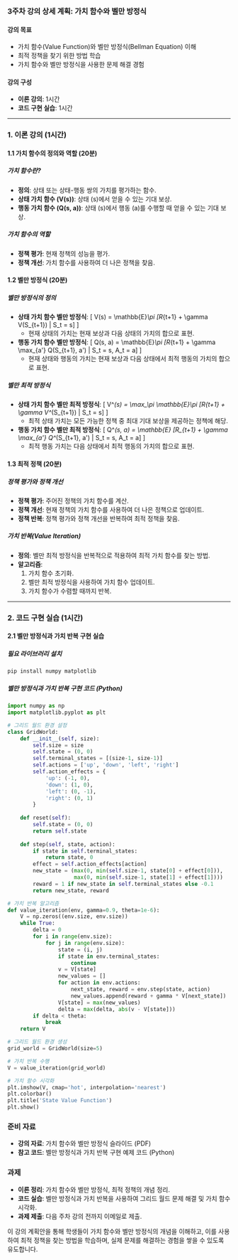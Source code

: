 ### 3주차 강의 상세 계획: 가치 함수와 벨만 방정식

#### 강의 목표
- 가치 함수(Value Function)와 벨만 방정식(Bellman Equation) 이해
- 최적 정책을 찾기 위한 방법 학습
- 가치 함수와 벨만 방정식을 사용한 문제 해결 경험

#### 강의 구성
- **이론 강의**: 1시간
- **코드 구현 실습**: 1시간

---

### 1. 이론 강의 (1시간)

#### 1.1 가치 함수의 정의와 역할 (20분)

##### 가치 함수란?
- **정의**: 상태 또는 상태-행동 쌍의 가치를 평가하는 함수.
- **상태 가치 함수 \(V(s)\)**: 상태 \(s\)에서 얻을 수 있는 기대 보상.
- **행동 가치 함수 \(Q(s, a)\)**: 상태 \(s\)에서 행동 \(a\)를 수행할 때 얻을 수 있는 기대 보상.

##### 가치 함수의 역할
- **정책 평가**: 현재 정책의 성능을 평가.
- **정책 개선**: 가치 함수를 사용하여 더 나은 정책을 찾음.

#### 1.2 벨만 방정식 (20분)

##### 벨만 방정식의 정의
- **상태 가치 함수 벨만 방정식**:
  \[
  V(s) = \mathbb{E}_\pi [R_{t+1} + \gamma V(S_{t+1}) | S_t = s]
  \]
  - 현재 상태의 가치는 현재 보상과 다음 상태의 가치의 합으로 표현.
- **행동 가치 함수 벨만 방정식**:
  \[
  Q(s, a) = \mathbb{E}_\pi [R_{t+1} + \gamma \max_{a'} Q(S_{t+1}, a') | S_t = s, A_t = a]
  \]
  - 현재 상태와 행동의 가치는 현재 보상과 다음 상태에서 최적 행동의 가치의 합으로 표현.

##### 벨만 최적 방정식
- **상태 가치 함수 벨만 최적 방정식**:
  \[
  V^*(s) = \max_\pi \mathbb{E}_\pi [R_{t+1} + \gamma V^*(S_{t+1}) | S_t = s]
  \]
  - 최적 상태 가치는 모든 가능한 정책 중 최대 기대 보상을 제공하는 정책에 해당.
- **행동 가치 함수 벨만 최적 방정식**:
  \[
  Q^*(s, a) = \mathbb{E} [R_{t+1} + \gamma \max_{a'} Q^*(S_{t+1}, a') | S_t = s, A_t = a]
  \]
  - 최적 행동 가치는 다음 상태에서 최적 행동의 가치의 합으로 표현.

#### 1.3 최적 정책 (20분)

##### 정책 평가와 정책 개선
- **정책 평가**: 주어진 정책의 가치 함수를 계산.
- **정책 개선**: 현재 정책의 가치 함수를 사용하여 더 나은 정책으로 업데이트.
- **정책 반복**: 정책 평가와 정책 개선을 반복하여 최적 정책을 찾음.

##### 가치 반복(Value Iteration)
- **정의**: 벨만 최적 방정식을 반복적으로 적용하여 최적 가치 함수를 찾는 방법.
- **알고리즘**:
  1. 가치 함수 초기화.
  2. 벨만 최적 방정식을 사용하여 가치 함수 업데이트.
  3. 가치 함수가 수렴할 때까지 반복.

---

### 2. 코드 구현 실습 (1시간)

#### 2.1 벨만 방정식과 가치 반복 구현 실습

##### 필요 라이브러리 설치
```bash
pip install numpy matplotlib
```

##### 벨만 방정식과 가치 반복 구현 코드 (Python)
```python
import numpy as np
import matplotlib.pyplot as plt

# 그리드 월드 환경 설정
class GridWorld:
    def __init__(self, size):
        self.size = size
        self.state = (0, 0)
        self.terminal_states = [(size-1, size-1)]
        self.actions = ['up', 'down', 'left', 'right']
        self.action_effects = {
            'up': (-1, 0),
            'down': (1, 0),
            'left': (0, -1),
            'right': (0, 1)
        }
    
    def reset(self):
        self.state = (0, 0)
        return self.state
    
    def step(self, state, action):
        if state in self.terminal_states:
            return state, 0
        effect = self.action_effects[action]
        new_state = (max(0, min(self.size-1, state[0] + effect[0])),
                     max(0, min(self.size-1, state[1] + effect[1])))
        reward = 1 if new_state in self.terminal_states else -0.1
        return new_state, reward

# 가치 반복 알고리즘
def value_iteration(env, gamma=0.9, theta=1e-6):
    V = np.zeros((env.size, env.size))
    while True:
        delta = 0
        for i in range(env.size):
            for j in range(env.size):
                state = (i, j)
                if state in env.terminal_states:
                    continue
                v = V[state]
                new_values = []
                for action in env.actions:
                    next_state, reward = env.step(state, action)
                    new_values.append(reward + gamma * V[next_state])
                V[state] = max(new_values)
                delta = max(delta, abs(v - V[state]))
        if delta < theta:
            break
    return V

# 그리드 월드 환경 생성
grid_world = GridWorld(size=5)

# 가치 반복 수행
V = value_iteration(grid_world)

# 가치 함수 시각화
plt.imshow(V, cmap='hot', interpolation='nearest')
plt.colorbar()
plt.title('State Value Function')
plt.show()
```

### 준비 자료
- **강의 자료**: 가치 함수와 벨만 방정식 슬라이드 (PDF)
- **참고 코드**: 벨만 방정식과 가치 반복 구현 예제 코드 (Python)

### 과제
- **이론 정리**: 가치 함수와 벨만 방정식, 최적 정책의 개념 정리.
- **코드 실습**: 벨만 방정식과 가치 반복을 사용하여 그리드 월드 문제 해결 및 가치 함수 시각화.
- **과제 제출**: 다음 주차 강의 전까지 이메일로 제출.

이 강의 계획안을 통해 학생들이 가치 함수와 벨만 방정식의 개념을 이해하고, 이를 사용하여 최적 정책을 찾는 방법을 학습하며, 실제 문제를 해결하는 경험을 쌓을 수 있도록 유도합니다.
